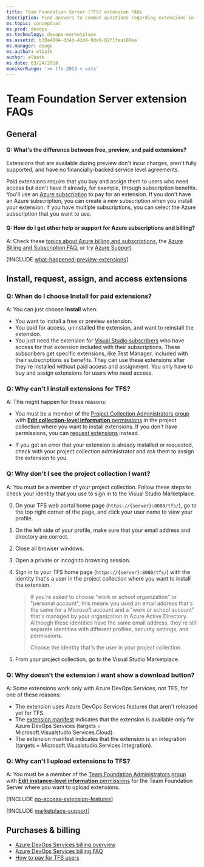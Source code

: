 ```yaml
---
title: Team Foundation Server (TFS) extension FAQs
description: Find answers to common questions regarding extensions in Team Foundation Server (TFS)
ms.topic: conceptual
ms.prod: devops
ms.technology: devops-marketplace
ms.assetid: b30a4604-d34d-43d4-9de9-02f1fea108ea
ms.manager: douge
ms.author: elbatk
author: elbatk
ms.date: 03/24/2018
monikerRange: '>= tfs-2013 < vsts'
---
```


# Team Foundation Server extension FAQs

## General

<!-- BEGINSECTION class="m-qanda" -->

<a name="difference"></a>

#### Q: What's the difference between free, preview, and paid extensions? 

Extensions that are available during preview don't incur charges, 
aren't fully supported, and have no financially-backed service level agreements. 

Paid extensions require that you buy and assign them to users 
who need access but don't have it already, for example, 
through subscription benefits. You'll use an 
[Azure subscription](https://azure.microsoft.com/pricing/purchase-options/) 
to pay for an extension. If you don't have an Azure subscription, 
you can create a new subscription when you install your extension. 
If you have multiple subscriptions, you can select the Azure subscription that you want to use.

#### Q: How do I get other help or support for Azure subscriptions and billing?

A: Check these [topics about Azure billing and subscriptions](https://azure.microsoft.com/documentation/articles/?tag=billing), 
the [Azure Billing and Subscription FAQ](https://azure.microsoft.com/documentation/articles/billing-subscription-faq/), 
or try [Azure Support](https://azure.microsoft.com/support/options/).

[!INCLUDE [what-happened-preview-extensions](../_shared/qa-what-happened-preview-extensions.md)]

<!-- ENDSECTION --> 

## Install, request, assign, and access extensions

<!-- BEGINSECTION class="m-qanda" -->

<a name="paid-access"></a>

### Q: When do I choose Install for paid extensions? 

A: You can just choose **Install** when: 

*	You want to install a free or preview extension. 
*	You paid for access, uninstalled the extension, and want to reinstall the extension. 
*	You just need the extension for [Visual Studio subscribers](https://marketplace.visualstudio.com/subscriptions) 
who have access for that extension included with their subscriptions. These subscribers get specific extensions, like Test Manager, 
included with their subscriptions as benefits. They can use these extensions after they're installed without paid access and assignment. You only have to buy and assign extensions for users who need access.

<a name="no-install"></a>

### Q: Why can't I install extensions for TFS?

A: This might happen for these reasons: 

* You must be a member of the [Project Collection Administrators group](../organizations/security/set-project-collection-level-permissions.md) 
with [**Edit collection-level information** permissions](../organizations/security/permissions.md#collection) in the project collection where you want to install extensions. If you don't have permissions, you can [request extensions](./how-to/request-tfs-extensions.md) instead.

* If you get an error that your extension is already installed or requested, check with your project collection administrator and ask them to assign the extension to you.

	<!-- image placeholder -->

<a name="no-team-project collection"></a>

### Q: Why don't I see the project collection I want?

A:	You must be a member of your project collection. 
Follow these steps to check your identity that you use 
to sign in to the Visual Studio Marketplace. 

0.	On your TFS web portal home page (```https://{server}:8080/tfs/```), 
go to the top right corner of the page, and click your user name to view your profile. 
0.	On the left side of your profile, make sure that your email address and directory are correct.
0.	Close all browser windows.
0.	Open a private or incognito browsing session.
0.	Sign in to your TFS home page (```https://{server}:8080/tfs/```) 
with the identity that's a user in the project collection 
where you want to install the extension.

	> If you're asked to choose "work or school organization" or 
	> "personal account", this means you used an email address 
	> that's the same for a Microsoft account and a "work or school account" 
	> that's managed by your organization in Azure Active Directory. 
	> Although these identities have the same email address, 
	> they're still separate identities with different profiles, 
	> security settings, and permissions.
	> 
	> Choose the identity that's the user in your project collection. 

0.	From your project collection, go to the Visual Studio Marketplace.

<a name="no-download"></a>

### Q: Why doesn't the extension I want show a download button?

A: Some extensions work only with Azure DevOps Services, not TFS, for one of these reasons:

- The extension uses Azure DevOps Services features that aren't released yet for TFS.
- The [extension manifest](../extend/develop/manifest.md) indicates that the extension 
is available only for Azure DevOps Services (targets = Microsoft.Visualstudio.Services.Cloud).
- The extension manifest indicates that the extension is an integration (targets = Microsoft.Visualstudio.Services.Integration).

<a name="no-upload"></a>

### Q: Why can't I upload extensions to TFS?

A: You must be a member of the 
[Team Foundation Administrators group](/tfs/server/admin/add-administrator-tfs#server) 
with [**Edit instance-level information** permissions](../organizations/security/permissions.md#server) 
for the Team Foundation Server where you want to upload extensions.

<a name="extension-access"></a>

[!INCLUDE [no-access-extension-features](../_shared/qa-no-access-extension-features.md)]

<!-- ENDSECTION --> 

<a name="get-support"></a>

[!INCLUDE [marketplace-support](_shared/qa-marketplace-support.md)]

<a name="billing"></a>

## Purchases & billing

- [Azure DevOps Services billing overview](../organizations/billing/overview.md)
- [Azure DevOps Services billing FAQ](../organizations/billing/vsts-billing-faq.md)
- [How to pay for TFS users](../organizations/billing/buy-access-tfs-test-hub.md)
